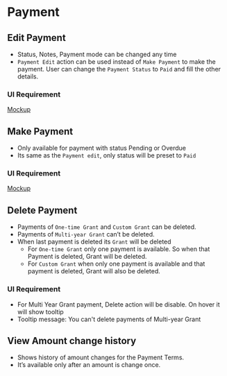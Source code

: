 # Payment

## Edit Payment

- Status, Notes, Payment mode can be changed any time
- `Payment Edit` action can be used instead of `Make Payment` to make the payment. User can change the `Payment Status`  to  `Paid` and fill the other details.

### UI Requirement

[Mockup](https://drive.google.com/file/d/19Vos4OK4XSz9zFghIzlEidef6c4P_9cF/view)

## Make Payment

- Only available for payment with status Pending or Overdue
- Its same as the `Payment edit`, only status will be preset to `Paid`

### UI Requirement

[Mockup](https://drive.google.com/file/d/19Vos4OK4XSz9zFghIzlEidef6c4P_9cF/view)

## Delete Payment

- Payments of `One-time Grant` and `Custom Grant` can be deleted.
- Payments of `Multi-year Grant` can’t be deleted.
- When last payment is deleted its `Grant` will be deleted 
  - For `One-time Grant` only one payment is available. So when that Payment is deleted, Grant will be deleted.
  - For `Custom Grant` when only one payment is available and that payment is deleted, Grant will also be deleted.

### UI Requirement

- For Multi Year Grant payment, Delete action will be disable. On hover it will show tooltip
- Tooltip message: You can't delete payments of Multi-year Grant

## View Amount change history

- Shows history of amount changes for the Payment Terms.
- It’s available only after an amount is change once.

## 